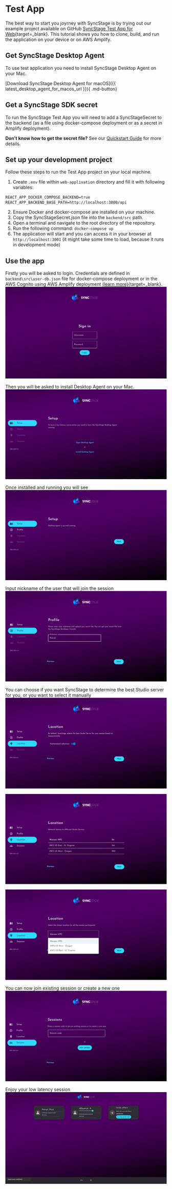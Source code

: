 # Test App

The best way to start you joyrney with SyncStage is by trying out our example project available on GitHub [SyncStage Test App for Web](https://github.com/opensesamemedia/syncstage-sdk-npm-package-tester){target=_blank}.
This tutorial shows you how to clone, build, and run the application on your device or on AWS Amplify.


## Get SyncStage Desktop Agent

To use test application you need to install SyncStage Desktop Agent on your Mac.

[Download SyncStage Desktop Agent for macOS]({{ latest_desktop_agent_for_macos_url }}){ .md-button}

## Get a SyncStage SDK secret

To run the SyncStage Test App you will need to add a SyncStageSecret to the backend (as a file using docker-compose deployment or as a secret in Amplify deployment).

**Don't know how to get the secret file?** See our [Quickstart Guide](quickstart.md) for more details.


## Set up your development project
Follow these steps to run the Test App project on your local machine.

1. Create `.env` file within `web-applivation` directory and fill it with following variables:

```
REACT_APP_DOCKER_COMPOSE_BACKEND=true
REACT_APP_BACKEND_BASE_PATH=http://localhost:3000/api
```

2. Ensure Docker and docker-compose are installed on your machine.
3. Copy the SyncStageSecret.json file into the `backend/src` path.
4. Open a terminal and navigate to the root directory of the repository.
5. Run the following command: `docker-compose up`
6. The application will start and you can access it in your browser at `http://localhost:3001` (it might take some time to load, because it runs in development mode)

## Use the app

Firstly you will be asked to login. Credentials are defined in `backend\src\user-db.json` file for docker-compose deployment or in the AWS Cognito using AWS Amplify deployment [(learn more)](https://github.com/opensesamemedia/syncstage-sdk-npm-package-tester){target=_blank}.
![alt Install Desktop Agent](../assets/browser/login.png "Login")

Then you will be asked to install Desktop Agent on your Mac.
![alt Install Desktop Agent](../assets/browser/setup-1.png "Install Desktop Agent")

Once installed and running you will see
![alt Install Desktop Agent Installed](../assets/browser/setup-2.png "Install Desktop Agent Installed")

Input nickname of the user that will join the session
![alt Nickname](../assets/browser/profile.png "Nickname")


You can choose if you want SyncStage to determine the best Studio server for you, or you want to select it manually
![alt Nickname](../assets/browser/location-selection.png "Location selection")

![alt Nickname](../assets/browser/location-auto.png "Location selection")

![alt Nickname](../assets/browser/location-manual.png "Location selection")

You can now join existing session or create a new one
![alt Nickname](../assets/browser/join-or-create.png "Join or create")


Enjoy your low latency session
![alt Nickname](../assets/browser/session.png "Session")